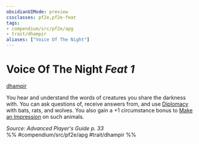 ```yaml
---
obsidianUIMode: preview
cssclasses: pf2e,pf2e-feat
tags:
- compendium/src/pf2e/apg
- trait/dhampir
aliases: ["Voice Of The Night"]
---
```

# Voice Of The Night  *Feat 1*  
[dhampir](rules/traits/dhampir-b1.md "Dhampir Ancestry & Heritage Trait")  


You hear and understand the words of creatures you share the darkness with. You can ask questions of, receive answers from, and use [Diplomacy](compendium/skills.md#Diplomacy) with bats, rats, and wolves. You also gain a +1 circumstance bonus to [Make an Impression](rules/actions/make-an-impression.md) on such animals.

*Source: Advanced Player's Guide p. 33*  
%% #compendium/src/pf2e/apg #trait/dhampir %%